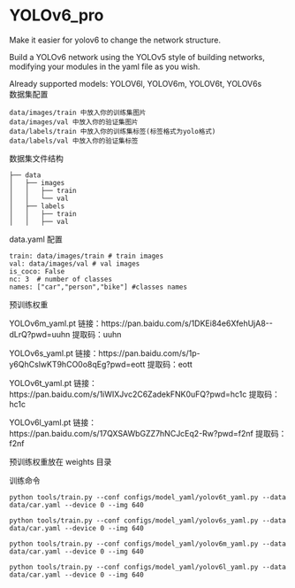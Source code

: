 # YOLOv6_pro
<p>
Make it easier for yolov6 to change the network structure.
</p>
<p>
Build a YOLOv6 network using the YOLOv5 style of building networks, modifying your modules in the yaml file as you wish.
</p>
Already supported models:
YOLOV6l,
YOLOV6m,
YOLOV6t,
YOLOV6s
<summary> 数据集配置 </summary>

```
data/images/train 中放入你的训练集图片
data/images/val 中放入你的验证集图片
data/labels/train 中放入你的训练集标签(标签格式为yolo格式)
data/labels/val 中放入你的验证集标签 
```
<summary> 数据集文件结构 </summary>

```
├── data
│   ├── images
│   │   ├── train
│   │   └── val
│   ├── labels
│   │   ├── train
│   │   ├── val
```

<summary> data.yaml 配置 </summary>

```shell
train: data/images/train # train images
val: data/images/val # val images
is_coco: False
nc: 3  # number of classes
names: ["car","person","bike"] #classes names
```

<summary> 预训练权重 </summary>
<p>
  YOLOv6m_yaml.pt 链接：https://pan.baidu.com/s/1DKEi84e6XfehUjA8--dLrQ?pwd=uuhn  提取码：uuhn 
</p>
<p>
  YOLOv6s_yaml.pt 链接：https://pan.baidu.com/s/1p-y6QhCslwKT9hCO0o8qEg?pwd=eott  提取码：eott 
</p>
<p>
  YOLOv6t_yaml.pt 链接：https://pan.baidu.com/s/1iWIXJvc2C6ZadekFNK0uFQ?pwd=hc1c  提取码：hc1c 
</p>
<p>
  YOLOv6l_yaml.pt 链接：https://pan.baidu.com/s/17QXSAWbGZZ7hNCJcEq2-Rw?pwd=f2nf  提取码：f2nf 
</p>
<p>
  预训练权重放在 weights 目录
</p>

<summary> 训练命令 </summary>

```shell
python tools/train.py --conf configs/model_yaml/yolov6t_yaml.py --data data/car.yaml --device 0 --img 640
```

```shell
python tools/train.py --conf configs/model_yaml/yolov6s_yaml.py --data data/car.yaml --device 0 --img 640
```

```shell
python tools/train.py --conf configs/model_yaml/yolov6m_yaml.py --data data/car.yaml --device 0 --img 640
```

```shell
python tools/train.py --conf configs/model_yaml/yolov6l_yaml.py --data data/car.yaml --device 0 --img 640
```
